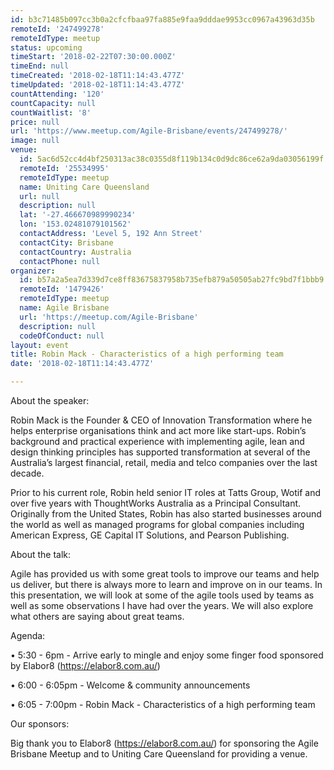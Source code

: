 ```yaml
---
id: b3c71485b097cc3b0a2cfcfbaa97fa885e9faa9dddae9953cc0967a43963d35b
remoteId: '247499278'
remoteIdType: meetup
status: upcoming
timeStart: '2018-02-22T07:30:00.000Z'
timeEnd: null
timeCreated: '2018-02-18T11:14:43.477Z'
timeUpdated: '2018-02-18T11:14:43.477Z'
countAttending: '120'
countCapacity: null
countWaitlist: '8'
price: null
url: 'https://www.meetup.com/Agile-Brisbane/events/247499278/'
image: null
venue:
  id: 5ac6d52cc4d4bf250313ac38c0355d8f119b134c0d9dc86ce62a9da03056199f
  remoteId: '25534995'
  remoteIdType: meetup
  name: Uniting Care Queensland
  url: null
  description: null
  lat: '-27.466670989990234'
  lon: '153.02481079101562'
  contactAddress: 'Level 5, 192 Ann Street'
  contactCity: Brisbane
  contactCountry: Australia
  contactPhone: null
organizer:
  id: b57a2a5ea7d339d7ce8ff83675837958b735efb879a50505ab27fc9bd7f1bbb9
  remoteId: '1479426'
  remoteIdType: meetup
  name: Agile Brisbane
  url: 'https://meetup.com/Agile-Brisbane'
  description: null
  codeOfConduct: null
layout: event
title: Robin Mack - Characteristics of a high performing team
date: '2018-02-18T11:14:43.477Z'

---
```

<p>About the speaker:</p> <p>Robin Mack is the Founder &amp; CEO of Innovation Transformation where he helps enterprise organisations think and act more like start-ups. Robin’s background and practical experience with implementing agile, lean and design thinking principles has supported transformation at several of the Australia’s largest financial, retail, media and telco companies over the last decade.</p> <p>Prior to his current role, Robin held senior IT roles at Tatts Group, Wotif and over five years with ThoughtWorks Australia as a Principal Consultant. Originally from the United States, Robin has also started businesses around the world as well as managed programs for global companies including American Express, GE Capital IT Solutions, and Pearson Publishing.</p> <p>About the talk:</p> <p>Agile has provided us with some great tools to improve our teams and help us deliver, but there is always more to learn and improve on in our teams. In this presentation, we will look at some of the agile tools used by teams as well as some observations I have had over the years. We will also explore what others are saying about great teams.</p> <p>Agenda:</p> <p>• 5:30 - 6pm - Arrive early to mingle and enjoy some finger food sponsored by Elabor8 (<a href="https://elabor8.com.au/" class="linkified">https://elabor8.com.au/</a>)</p> <p>• 6:00 - 6:05pm - Welcome &amp; community announcements</p> <p>• 6:05 - 7:00pm - Robin Mack - Characteristics of a high performing team</p> <p>Our sponsors:</p> <p>Big thank you to Elabor8 (<a href="https://elabor8.com.au/" class="linkified">https://elabor8.com.au/</a>) for sponsoring the Agile Brisbane Meetup and to Uniting Care Queensland for providing a venue.</p>
